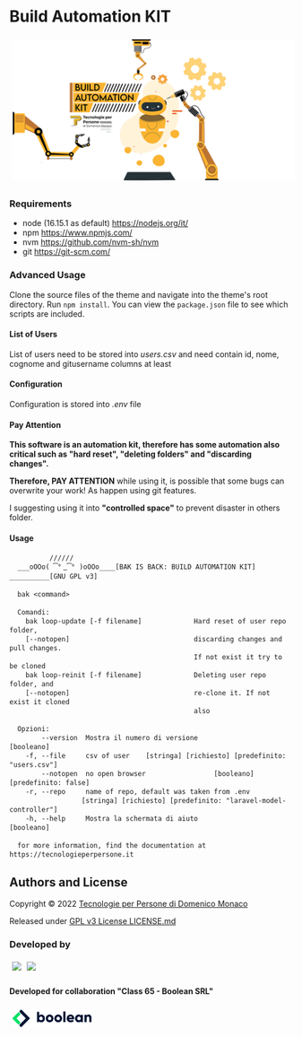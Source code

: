 # Build Automation KIT

<img  style="margin:5px" src="docs/build-automation-kit-cover.png" />

### Requirements

* node (16.15.1 as default) <https://nodejs.org/it/> 
* npm <https://www.npmjs.com/>
* nvm <https://github.com/nvm-sh/nvm>
* git <https://git-scm.com/>

### Advanced Usage

Clone the source files of the theme and navigate into the theme's root directory. Run `npm install`. You can view the `package.json` file to see which scripts are included.

#### List of Users
List of users need to be stored into *users.csv* and need contain id, nome, cognome and gitusername columns at least

#### Configuration
Configuration is stored into *.env* file

#### Pay Attention

**This software is an automation kit, therefore has some automation also critical such as "hard reset", "deleting folders" and "discarding changes".** 

 **Therefore, PAY ATTENTION** while using it, is possible that some bugs can overwrite your work! As happen using git features.

I suggesting using it into **"controlled space"** to prevent disaster in others folder.

#### Usage
          
              //////
      ___oOOo( ͡° ͜ ͡° )oOOo____[BAK IS BACK: BUILD AUTOMATION KIT] __________[GNU GPL v3]

      bak <command>

      Comandi:
        bak loop-update [-f filename]             Hard reset of user repo folder,
        [--notopen]                               discarding changes and pull changes.
                                                  If not exist it try to be cloned
        bak loop-reinit [-f filename]             Deleting user repo folder, and
        [--notopen]                               re-clone it. If not exist it cloned
                                                  also

      Opzioni:
            --version  Mostra il numero di versione                         [booleano]
        -f, --file     csv of user    [stringa] [richiesto] [predefinito: "users.csv"]
            --notopen  no open browser                 [booleano] [predefinito: false]
        -r, --repo     name of repo, default was taken from .env
                      [stringa] [richiesto] [predefinito: "laravel-model-controller"]
        -h, --help     Mostra la schermata di aiuto                         [booleano]

      for more information, find the documentation at https://tecnologieperpersone.it

## Authors and License
Copyright © 2022 [Tecnologie per Persone di Domenico Monaco](https://www.tecnologieperpersone.it) 

Released under [GPL v3 License LICENSE.md](LICENSE)

### Developed by 
[<img align="left" style="margin:5px" src="http://cdn.tecnologieperpersone.it/img/dmonaco_happy_hacking.png" height="32" />](https://blog.domenicomonaco.it)

[<img style="margin:5px" src="http://cdn.tecnologieperpersone.it/img/tecnologie-per-persone-logo.png" height="32" />](https://tecnologieperpersone.it)

#### Developed for collaboration "Class 65 - Boolean SRL"

[<img style="margin:5px" src="docs/boolean-logo.png" height="32" />](https://boolean.careers/)
